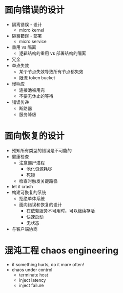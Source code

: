 # 面向错误的设计
- 隔离错误 - 设计
  - micro kernel
- 隔离错误 - 部署
  - micro service
- 重用 vs 隔离
  - 逻辑结构的重用 vs 部署结构的隔离
- 冗余
- 单点失效
  - 某个节点失效导致所有节点都失效
  - 限流 token bucket
- 慢响应
  - 连接池被用完
  - 不要无休止的等待
- 错误传递
  - 断路器
  - 服务降级
  
# 面向恢复的设计
- 预知所有类型的错误是不可能的
- 健康检查
  - 注意僵尸进程
    - 池化资源耗尽
    - 死锁
  - 检查时触发关键路径
- let it crash
- 构建可恢复的系统
  - 拒绝单体系统
  - 面向错误和恢复的设计
    - 在依赖服务不可用时，可以继续存活
    - 快速启动
    - 无状态
- 与客户端协商

# 混沌工程 chaos engineering
- if something hurts, do it more often!
- chaos under control
  - terminate host
  - inject latency
  - inject failure
